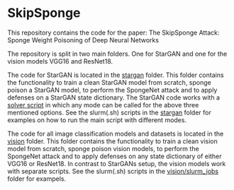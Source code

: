 # SkipSponge

This repository contains the code for the paper: The SkipSponge Attack: Sponge Weight Poisoning of Deep Neural Networks

The repository is split in two main folders. One for StarGAN and one for the vision models VGG16 and ResNet18.

The code for StarGAN is located in the [stargan](stargan) folder. This folder contains the functionality to train a clean StarGAN model from scratch, sponge poison a StarGAN model, to perform the SpongeNet attack and to apply defenses on a StarGAN state dictionary. The StarGAN code works with a [solver script](stargan/solver.py) in which any mode can be called for the above three mentioned options. See the slurm(.sh) scripts in the [stargan](stargan) folder for examples on how to run the main script with different modes.

The code for all image classification models and datasets is located in the [vision](vision) folder. This folder contains the functionality to train a clean vision model from scratch, sponge poison vision models, to perform the SpongeNet attack and to apply defenses on any state dictionary of either VGG16 or ResNet18. In contrast to StarGANs setup, the vision models work with separate scripts. See the slurm(.sh) scripts in the [vision/slurm_jobs](vision/slurm_jobs) folder for exampels.
